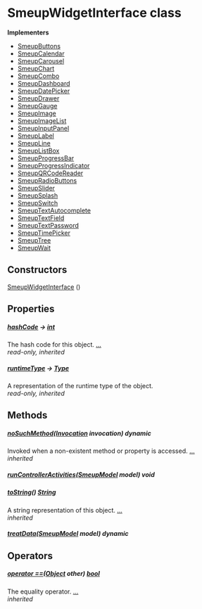 


# SmeupWidgetInterface class














**Implementers**

- [SmeupButtons](../smeup_widgets_smeup_buttons/SmeupButtons-class.md)
- [SmeupCalendar](../smeup_widgets_smeup_calendar/SmeupCalendar-class.md)
- [SmeupCarousel](../smeup_widgets_smeup_carousel/SmeupCarousel-class.md)
- [SmeupChart](../smeup_widgets_smeup_chart/SmeupChart-class.md)
- [SmeupCombo](../smeup_widgets_smeup_combo/SmeupCombo-class.md)
- [SmeupDashboard](../smeup_widgets_smeup_dashboard/SmeupDashboard-class.md)
- [SmeupDatePicker](../smeup_widgets_smeup_datepicker/SmeupDatePicker-class.md)
- [SmeupDrawer](../smeup_widgets_smeup_drawer/SmeupDrawer-class.md)
- [SmeupGauge](../smeup_widgets_smeup_gauge/SmeupGauge-class.md)
- [SmeupImage](../smeup_widgets_smeup_image/SmeupImage-class.md)
- [SmeupImageList](../smeup_widgets_smeup_image_list/SmeupImageList-class.md)
- [SmeupInputPanel](../smeup_widgets_smeup_inputpanel/SmeupInputPanel-class.md)
- [SmeupLabel](../smeup_widgets_smeup_label/SmeupLabel-class.md)
- [SmeupLine](../smeup_widgets_smeup_line/SmeupLine-class.md)
- [SmeupListBox](../smeup_widgets_smeup_list_box/SmeupListBox-class.md)
- [SmeupProgressBar](../smeup_widgets_smeup_progress_bar/SmeupProgressBar-class.md)
- [SmeupProgressIndicator](../smeup_widgets_smeup_progress_indicator/SmeupProgressIndicator-class.md)
- [SmeupQRCodeReader](../smeup_widgets_smeup_qrcode_reader/SmeupQRCodeReader-class.md)
- [SmeupRadioButtons](../smeup_widgets_smeup_radio_buttons/SmeupRadioButtons-class.md)
- [SmeupSlider](../smeup_widgets_smeup_slider/SmeupSlider-class.md)
- [SmeupSplash](../smeup_widgets_smeup_splash/SmeupSplash-class.md)
- [SmeupSwitch](../smeup_widgets_smeup_switch/SmeupSwitch-class.md)
- [SmeupTextAutocomplete](../smeup_widgets_smeup_text_autocomplete/SmeupTextAutocomplete-class.md)
- [SmeupTextField](../smeup_widgets_smeup_text_field/SmeupTextField-class.md)
- [SmeupTextPassword](../smeup_widgets_smeup_text_password/SmeupTextPassword-class.md)
- [SmeupTimePicker](../smeup_widgets_smeup_timepicker/SmeupTimePicker-class.md)
- [SmeupTree](../smeup_widgets_smeup_tree/SmeupTree-class.md)
- [SmeupWait](../smeup_widgets_smeup_wait/SmeupWait-class.md)



## Constructors

[SmeupWidgetInterface](../smeup_widgets_smeup_widget_interface/SmeupWidgetInterface/SmeupWidgetInterface.md) ()

    


## Properties

##### [hashCode](https://api.flutter.dev/flutter/dart-core/Object/hashCode.html) &#8594; [int](https://api.flutter.dev/flutter/dart-core/int-class.html)



The hash code for this object. [...](https://api.flutter.dev/flutter/dart-core/Object/hashCode.html)  
_read-only, inherited_



##### [runtimeType](https://api.flutter.dev/flutter/dart-core/Object/runtimeType.html) &#8594; [Type](https://api.flutter.dev/flutter/dart-core/Type-class.html)



A representation of the runtime type of the object.   
_read-only, inherited_




## Methods

##### [noSuchMethod](https://api.flutter.dev/flutter/dart-core/Object/noSuchMethod.html)([Invocation](https://api.flutter.dev/flutter/dart-core/Invocation-class.html) invocation) dynamic



Invoked when a non-existent method or property is accessed. [...](https://api.flutter.dev/flutter/dart-core/Object/noSuchMethod.html)  
_inherited_



##### [runControllerActivities](../smeup_widgets_smeup_widget_interface/SmeupWidgetInterface/runControllerActivities.md)([SmeupModel](../smeup_models_widgets_smeup_model/SmeupModel-class.md) model) void



   




##### [toString](https://api.flutter.dev/flutter/dart-core/Object/toString.html)() [String](https://api.flutter.dev/flutter/dart-core/String-class.html)



A string representation of this object. [...](https://api.flutter.dev/flutter/dart-core/Object/toString.html)  
_inherited_



##### [treatData](../smeup_widgets_smeup_widget_interface/SmeupWidgetInterface/treatData.md)([SmeupModel](../smeup_models_widgets_smeup_model/SmeupModel-class.md) model) dynamic



   





## Operators

##### [operator ==](https://api.flutter.dev/flutter/dart-core/Object/operator_equals.html)([Object](https://api.flutter.dev/flutter/dart-core/Object-class.html) other) [bool](https://api.flutter.dev/flutter/dart-core/bool-class.html)



The equality operator. [...](https://api.flutter.dev/flutter/dart-core/Object/operator_equals.html)  
_inherited_












